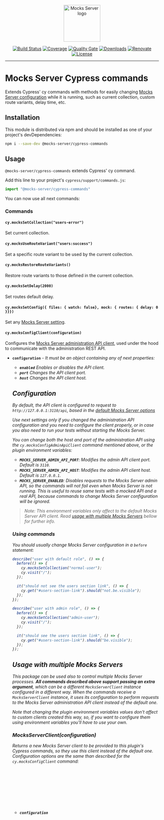 <p align="center"><a href="https://mocks-server.org" target="_blank" rel="noopener noreferrer"><img width="120" src="https://www.mocks-server.org/img/logo_120.png" alt="Mocks Server logo"></a></p>

<p align="center">
  <a href="https://github.com/mocks-server/main/actions?query=workflow%3Abuild+branch%3Amaster"><img src="https://github.com/mocks-server/main/workflows/build/badge.svg?branch=master" alt="Build Status"></a>
  <a href="https://codecov.io/gh/mocks-server/main"><img src="https://codecov.io/gh/mocks-server/main/branch/master/graph/badge.svg?token=2S8ZR55AJV" alt="Coverage"></a>
  <a href="https://sonarcloud.io/project/overview?id=mocks-server_main_cypress-commands"><img src="https://sonarcloud.io/api/project_badges/measure?project=mocks-server_main_cypress-commands&metric=alert_status" alt="Quality Gate"></a>
  <a href="https://www.npmjs.com/package/@mocks-server/cypress-commands"><img src="https://img.shields.io/npm/dm/@mocks-server/cypress-commands.svg" alt="Downloads"></a>
  <a href="https://renovatebot.com"><img src="https://img.shields.io/badge/renovate-enabled-brightgreen.svg" alt="Renovate"></a>
  <a href="https://github.com/mocks-server/main/blob/master/packages/cypress-commands/LICENSE"><img src="https://img.shields.io/npm/l/@mocks-server/cypress-commands.svg" alt="License"></a>
</p>

---

# Mocks Server Cypress commands

Extends Cypress' cy commands with methods for easily changing [Mocks Server configuration][mocks-server-options-url] while it is running, such as current collection, custom route variants, delay time, etc.

## Installation

This module is distributed via npm and should be installed as one of your project's devDependencies:

```bash
npm i --save-dev @mocks-server/cypress-commands
```

## Usage

`@mocks-server/cypress-commands` extends Cypress' cy command.

Add this line to your project's `cypress/support/commands.js`:

```js
import "@mocks-server/cypress-commands"
```

You can now use all next commands:

### Commands

#### `cy.mocksSetCollection("users-error")`

Set current collection.

#### `cy.mocksUseRouteVariant("users:success")`

Set a specific route variant to be used by the current collection.

#### `cy.mocksRestoreRouteVariants()`

Restore route variants to those defined in the current collection.

#### `cy.mocksSetDelay(2000)`

Set routes default delay.

#### `cy.mocksSetConfig({ files: { watch: false}, mock: { routes: { delay: 0 }}})`

Set any [Mocks Server setting][mocks-server-options-url].

#### `cy.mocksConfigClient(configuration)`

Configures the [Mocks Server administration API client](https://github.com/mocks-server/admin-api-client), used under the hood to communicate with the administration REST API.

* __`configuration`__ _<Object>_ - It must be an object containing any of next properties:
  * __`enabled`__ Enables or disables the API client.
  * __`port`__ Changes the API client port. 
  * __`host`__ Changes the API client host.

## Configuration

By default, the API client is configured to request to `http://127.0.0.1:3110/api`, based in the [default Mocks Server options][mocks-server-options-url]

Use next settings only if you changed the administration API configuration and you need to configure the client properly, or in case you also need to run your tests without starting the Mocks Server.

You can change both the host and port of the administration API using the `cy.mocksConfigAdminApiClient` command mentioned above, or the plugin environment variables:

* __`MOCKS_SERVER_ADMIN_API_PORT`__: Modifies the admin API client port. Default is `3110`.
* __`MOCKS_SERVER_ADMIN_API_HOST`__: Modifies the admin API client host. Default is `127.0.0.1`.
* __`MOCKS_SERVER_ENABLED`__: Disables requests to the Mocks Server admin API, so the commands will not fail even when Mocks Server is not running. This is useful to reuse same tests with a mocked API and a real API, because commands to change Mocks Server configuration will be ignored.

> Note: This environment variables only affect to the default Mocks Server API client. Read [usage with multiple Mocks Servers](#usage-with-multiple-mocks-servers) bellow for further info.

### Using commands

You should usually change Mocks Server configuration in a `before` statement:

```js
describe("user with default role", () => {
  before(() => {
    cy.mocksSetCollection("normal-user");
    cy.visit("/");
  });

  it("should not see the users section link", () => {
    cy.get("#users-section-link").should("not.be.visible");
  });
});

describe("user with admin role", () => {
  before(() => {
    cy.mocksSetCollection("admin-user");
    cy.visit("/");
  });

  it("should see the users section link", () => {
    cy.get("#users-section-link").should("be.visible");
  });
});
```

## Usage with multiple Mocks Servers

This package can be used also to control multiple Mocks Server processes. __All commands described above support passing an extra argument__, which can be a different `MocksServerClient` instance configured in a different way. When the commands receive a `MocksServerClient` instance, it uses its configuration to perform requests to the Mocks Server administration API client instead of the default one.

Note that changing the plugin environment variables values don't affect to custom clients created this way, so, if you want to configure them using environment variables you'll have to use your own.

### MocksServerClient(configuration)

Returns a new Mocks Server client to be provided to this plugin's Cypress commands, so they use this client instead of the default one. Configuration options are the same than described for the `cy.mocksConfigClient` command:

* __`configuration`__ _<Object>_ - Optional (configuration can be changed also afterwards using the `cy.mocksConfigClient` command and passing the client to be configured). It should be an object containing any of next properties:
  * __`enabled`__ Enables or disables the client.
  * __`port`__ Changes the client port. 
  * __`host`__ Changes the client host.

### Commands API when using a custom client

* __`cy.mocksSetCollection("users-error", mocksServerClient)`__ - Set current collection using the provided client.
* __`cy.mocksUseRouteVariant("users:success", mocksServerClient)`__ - Set a specific route variant using the provided client.
* __`cy.mocksRestoreRouteVariants(mocksServerClient)`__ - Restore route variants using the provided client.
* __`cy.mocksSetDelay(2000, mocksServerClient)`__ - Set routes default delay using the provided client.
* __`cy.mocksSetConfig(mocksServerConfiguration, mocksServerClient)`__ - Set any [Mocks Server setting][mocks-server-options-url] using the provided client.
* __`cy.mocksConfigClient(clientConfiguration, mocksServerClient)`__ - Configures the provided admin API client.

### Example

```js
import { MocksServerClient } from "@mocks-server/cypress-commands";

const usersApiMock = new MocksServerClient({
  port: 3500,
  host: "127.0.0.1"
});
const gravatarApiMock = new MocksServerClient({
  port: 3200,
  host: "localhost"
});

describe("users page", () => {
  describe("When normal user is logged in and gravatar API does not work", () => {
    before(() => {
      cy.mocksSetCollection("normal-user", usersApiMock);
      cy.mocksSetCollection("server-error", gravatarApiMock);
      cy.visit("/");
    });

    it("should not see the users section link", () => {
      cy.get("#users-section-link").should("not.be.visible");
    });

    it("should not display user avatars", () => {
      cy.get(".user-avatar").should("not.be.visible");
    });
  });
});
```

## Usage with TypeScript

For those writing [TypesScript tests in Cypress][cypress-typescript], this package includes TypeScript declarations.

Add "@mocks-server/cypress-commands" to the `types` property in the `tsconfig.json` file:

```json
{
  "compilerOptions": {
    "types": ["cypress", "@mocks-server/cypress-commands"]
  }
}
```

Or reference the package in the files using it:

```typescript
/// <reference types="@mocks-server/cypress-commands" />
```

## Release notes

Current major release (`5.x`) is compatible only with `@mocks-server/main` versions upper or equal than `3.6`. Use prior releases for lower versions. If you don't want to update to the latest major version of this package yet but you want to update `@mocks-server/main`, you can also use any `4.x` version of this package with any `@mocks-server/main@3.x` version.

## License

MIT, see [LICENSE](./LICENSE) for details.

[mocks-server-url]: https://www.mocks-server.org
[mocks-server-options-url]: https://www.mocks-server.org/docs/configuration/options
[cypress-typescript]: https://docs.cypress.io/guides/tooling/typescript-support.html
